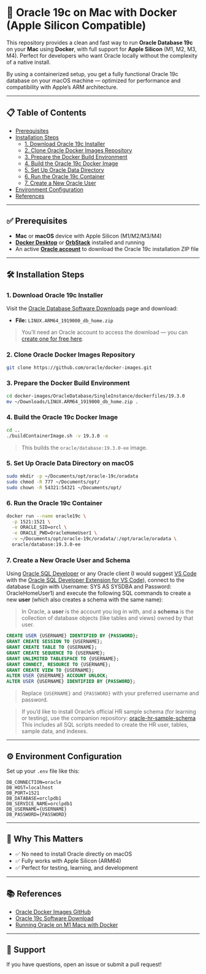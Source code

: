 # 🐘 Oracle 19c on Mac with Docker (Apple Silicon Compatible)

This repository provides a clean and fast way to run **Oracle Database 19c** on your **Mac** using **Docker**, with full support for **Apple Silicon** (M1, M2, M3, M4). Perfect for developers who want Oracle locally without the complexity of a native install.

By using a containerized setup, you get a fully functional Oracle 19c database on your macOS machine — optimized for performance and compatibility with Apple’s ARM architecture.

---

## 📋 Table of Contents

- [Prerequisites](#prerequisites)
- [Installation Steps](#installation-steps)
  - [1. Download Oracle 19c Installer](#1-download-oracle-19c-installer)
  - [2. Clone Oracle Docker Images Repository](#2-clone-oracle-docker-images-repository)
  - [3. Prepare the Docker Build Environment](#3-prepare-the-docker-build-environment)
  - [4. Build the Oracle 19c Docker Image](#4-build-the-oracle-19c-docker-image)
  - [5. Set Up Oracle Data Directory](#5-set-up-oracle-data-directory)
  - [6. Run the Oracle 19c Container](#6-run-the-oracle-19c-container)
  - [7. Create a New Oracle User](#7-create-a-new-oracle-user)
- [Environment Configuration](#environment-configuration)
- [References](#references)

---

## ✅ Prerequisites

- **Mac** or **macOS** device with Apple Silicon (M1/M2/M3/M4)
- **[Docker Desktop](https://www.docker.com/products/docker-desktop/)** or **[OrbStack](https://orbstack.dev/)** installed and running
- An active **[Oracle account](https://profile.oracle.com/)** to download the Oracle 19c installation ZIP file

---

## 🛠️ Installation Steps

### 1. Download Oracle 19c Installer

Visit the [Oracle Database Software Downloads](https://www.oracle.com/database/technologies/oracle19c-linux-arm64-downloads.html) page and download:

- **File:** `LINUX.ARM64_1919000_db_home.zip`

> You’ll need an Oracle account to access the download — you can [create one for free here](https://profile.oracle.com/).

### 2. Clone Oracle Docker Images Repository

```bash
git clone https://github.com/oracle/docker-images.git
```

### 3. Prepare the Docker Build Environment

```bash
cd docker-images/OracleDatabase/SingleInstance/dockerfiles/19.3.0
mv ~/Downloads/LINUX.ARM64_1919000_db_home.zip .
```

### 4. Build the Oracle 19c Docker Image

```bash
cd ..
./buildContainerImage.sh -v 19.3.0 -e
```

> This builds the `oracle/database:19.3.0-ee` image.

### 5. Set Up Oracle Data Directory on macOS

```bash
sudo mkdir -p ~/Documents/opt/oracle-19c/oradata
sudo chmod -R 777 ~/Documents/opt/
sudo chown -R 54321:54321 ~/Documents/opt/
```

### 6. Run the Oracle 19c Container

```bash
docker run --name oracle19c \
  -p 1521:1521 \
  -e ORACLE_SID=orcl \
  -e ORACLE_PWD=OracleHomeUser1 \
  -v ~/Documents/opt/oracle-19c/oradata/:/opt/oracle/oradata \
  oracle/database:19.3.0-ee
```

### 7. Create a New Oracle User and Schema

Using [Oracle SQL Developer](https://www.oracle.com/database/sqldeveloper/) or any Oracle client (I would suggest [VS Code](https://code.visualstudio.com/) with the [Oracle SQL Developer Extension for VS Code](https://marketplace.visualstudio.com/items?itemName=Oracle.sql-developer)), connect to the database (Login with Username: SYS AS SYSDBA and Password: OracleHomeUser1) and execute the following SQL commands to create a new **user** (which also creates a schema with the same name):

> In Oracle, a **user** is the account you log in with, and a **schema** is the collection of database objects (like tables and views) owned by that user.


```sql
CREATE USER {USERNAME} IDENTIFIED BY {PASSWORD};
GRANT CREATE SESSION TO {USERNAME};
GRANT CREATE TABLE TO {USERNAME};
GRANT CREATE SEQUENCE TO {USERNAME};
GRANT UNLIMITED TABLESPACE TO {USERNAME};
GRANT CONNECT, RESOURCE TO {USERNAME};
GRANT CREATE VIEW TO {USERNAME};
ALTER USER {USERNAME} ACCOUNT UNLOCK;
ALTER USER {USERNAME} IDENTIFIED BY {PASSWORD};
```

> Replace `{USERNAME}` and `{PASSWORD}` with your preferred username and password.

> If you’d like to install Oracle’s official HR sample schema (for learning or testing), use the companion repository:
[oracle-hr-sample-schema](https://github.com/adibbiniqbal/oracle-hr-sample-schema)
This includes all SQL scripts needed to create the HR user, tables, sample data, and indexes.

---

## ⚙️ Environment Configuration

Set up your `.env` file like this:

```env
DB_CONNECTION=oracle
DB_HOST=localhost
DB_PORT=1521
DB_DATABASE=orclpdb1
DB_SERVICE_NAME=orclpdb1
DB_USERNAME={USERNAME}
DB_PASSWORD={PASSWORD}
```

---

## 🧠 Why This Matters

- ✅ No need to install Oracle directly on macOS
- ✅ Fully works with Apple Silicon (ARM64)
- ✅ Perfect for testing, learning, and development

---

## 📚 References

- [Oracle Docker Images GitHub](https://github.com/oracle/docker-images)
- [Oracle 19c Software Download](https://www.oracle.com/database/technologies/oracle-database-software-downloads.html)
- [Running Oracle on M1 Macs with Docker](https://levelup.gitconnected.com/running-oracle-19c-on-docker-for-mac-with-apple-chip-262ba83ff26d)


---

## 🙋 Support

If you have questions, open an issue or submit a pull request!
